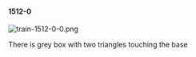 #### 1512-0
![train-1512-0-0.png](https://github.com/lil-lab/nlvr/raw/master/nlvr/train/images/47/train-1512-0-0.png "train-1512-0-0.png")

There is grey box with two triangles touching the base